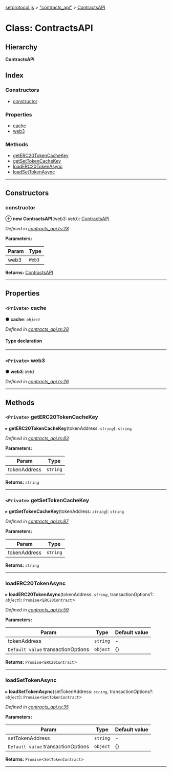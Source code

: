 [setprotocol.js](../README.md) > ["contracts_api"](../modules/_contracts_api_.md) > [ContractsAPI](../classes/_contracts_api_.contractsapi.md)

# Class: ContractsAPI

## Hierarchy

**ContractsAPI**

## Index

### Constructors

* [constructor](_contracts_api_.contractsapi.md#constructor)

### Properties

* [cache](_contracts_api_.contractsapi.md#cache)
* [web3](_contracts_api_.contractsapi.md#web3)

### Methods

* [getERC20TokenCacheKey](_contracts_api_.contractsapi.md#geterc20tokencachekey)
* [getSetTokenCacheKey](_contracts_api_.contractsapi.md#getsettokencachekey)
* [loadERC20TokenAsync](_contracts_api_.contractsapi.md#loaderc20tokenasync)
* [loadSetTokenAsync](_contracts_api_.contractsapi.md#loadsettokenasync)

---

## Constructors

<a id="constructor"></a>

###  constructor

⊕ **new ContractsAPI**(web3: *`Web3`*): [ContractsAPI](_contracts_api_.contractsapi.md)

*Defined in [contracts_api.ts:28](https://github.com/SetProtocol/setProtocol.js/blob/d672f9f/src/api/contracts_api.ts#L28)*

**Parameters:**

| Param | Type |
| ------ | ------ |
| web3 | `Web3` | 

**Returns:** [ContractsAPI](_contracts_api_.contractsapi.md)

___

## Properties

<a id="cache"></a>

### `<Private>` cache

**● cache**: *`object`*

*Defined in [contracts_api.ts:28](https://github.com/SetProtocol/setProtocol.js/blob/d672f9f/src/api/contracts_api.ts#L28)*

#### Type declaration

[contractName: `string`]: `ContractWrapper`

___
<a id="web3"></a>

### `<Private>` web3

**● web3**: *`Web3`*

*Defined in [contracts_api.ts:26](https://github.com/SetProtocol/setProtocol.js/blob/d672f9f/src/api/contracts_api.ts#L26)*

___

## Methods

<a id="geterc20tokencachekey"></a>

### `<Private>` getERC20TokenCacheKey

▸ **getERC20TokenCacheKey**(tokenAddress: *`string`*): `string`

*Defined in [contracts_api.ts:83](https://github.com/SetProtocol/setProtocol.js/blob/d672f9f/src/api/contracts_api.ts#L83)*

**Parameters:**

| Param | Type |
| ------ | ------ |
| tokenAddress | `string` | 

**Returns:** `string`

___
<a id="getsettokencachekey"></a>

### `<Private>` getSetTokenCacheKey

▸ **getSetTokenCacheKey**(tokenAddress: *`string`*): `string`

*Defined in [contracts_api.ts:87](https://github.com/SetProtocol/setProtocol.js/blob/d672f9f/src/api/contracts_api.ts#L87)*

**Parameters:**

| Param | Type |
| ------ | ------ |
| tokenAddress | `string` | 

**Returns:** `string`

___
<a id="loaderc20tokenasync"></a>

###  loadERC20TokenAsync

▸ **loadERC20TokenAsync**(tokenAddress: *`string`*, transactionOptions?: *`object`*): `Promise`<`ERC20Contract`>

*Defined in [contracts_api.ts:59](https://github.com/SetProtocol/setProtocol.js/blob/d672f9f/src/api/contracts_api.ts#L59)*

**Parameters:**

| Param | Type | Default value |
| ------ | ------ | ------ |
| tokenAddress | `string` | - | 
| `Default value` transactionOptions | `object` |  {} | 

**Returns:** `Promise`<`ERC20Contract`>

___
<a id="loadsettokenasync"></a>

###  loadSetTokenAsync

▸ **loadSetTokenAsync**(setTokenAddress: *`string`*, transactionOptions?: *`object`*): `Promise`<`SetTokenContract`>

*Defined in [contracts_api.ts:35](https://github.com/SetProtocol/setProtocol.js/blob/d672f9f/src/api/contracts_api.ts#L35)*

**Parameters:**

| Param | Type | Default value |
| ------ | ------ | ------ |
| setTokenAddress | `string` | - | 
| `Default value` transactionOptions | `object` |  {} | 

**Returns:** `Promise`<`SetTokenContract`>

___

